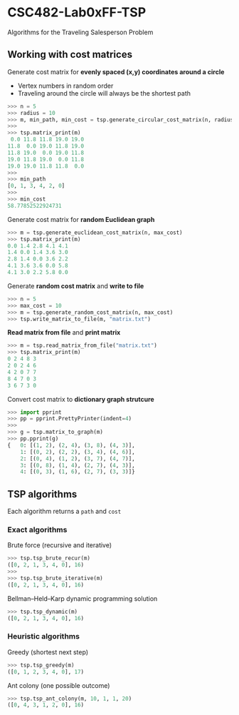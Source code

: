 # CSC482-Lab0xFF-TSP
Algorithms for the Traveling Salesperson Problem

## Working with cost matrices

Generate cost matrix for **evenly spaced (x,y) coordinates around a circle**
  * Vertex numbers in random order
  * Traveling around the circle will always be the shortest path
  
``` python
>>> n = 5
>>> radius = 10
>>> m, min_path, min_cost = tsp.generate_circular_cost_matrix(n, radius)
>>>
>>> tsp.matrix_print(m)
 0.0 11.8 11.8 19.0 19.0
11.8  0.0 19.0 11.8 19.0
11.8 19.0  0.0 19.0 11.8
19.0 11.8 19.0  0.0 11.8
19.0 19.0 11.8 11.8  0.0
>>>
>>> min_path
[0, 1, 3, 4, 2, 0]
>>>
>>> min_cost
58.77852522924731
```

Generate cost matrix for **random Euclidean graph**
``` python
>>> m = tsp.generate_euclidean_cost_matrix(n, max_cost)
>>> tsp.matrix_print(m)
0.0 1.4 2.8 4.1 4.1
1.4 0.0 1.4 3.6 3.0
2.8 1.4 0.0 3.6 2.2
4.1 3.6 3.6 0.0 5.8
4.1 3.0 2.2 5.8 0.0
```

Generate **random cost matrix** and **write to file**
``` python
>>> n = 5
>>> max_cost = 10
>>> m = tsp.generate_random_cost_matrix(n, max_cost)
>>> tsp.write_matrix_to_file(m, "matrix.txt")
```

**Read matrix from file** and **print matrix**
``` python
>>> m = tsp.read_matrix_from_file("matrix.txt")
>>> tsp.matrix_print(m)
0 2 4 8 3
2 0 2 4 6
4 2 0 7 7
8 4 7 0 3
3 6 7 3 0
```
Convert cost matrix to **dictionary graph strutcure**
``` python
>>> import pprint
>>> pp = pprint.PrettyPrinter(indent=4)
>>>
>>> g = tsp.matrix_to_graph(m)
>>> pp.pprint(g)
{   0: [(1, 2), (2, 4), (3, 8), (4, 3)],
    1: [(0, 2), (2, 2), (3, 4), (4, 6)],
    2: [(0, 4), (1, 2), (3, 7), (4, 7)],
    3: [(0, 8), (1, 4), (2, 7), (4, 3)],
    4: [(0, 3), (1, 6), (2, 7), (3, 3)]}

```

## TSP algorithms
Each algorithm returns a `path` and `cost`

### Exact algorithms

Brute force (recursive and iterative)
``` python
>>> tsp.tsp_brute_recur(m)
([0, 2, 1, 3, 4, 0], 16)
>>>
>>> tsp.tsp_brute_iterative(m)
([0, 2, 1, 3, 4, 0], 16)
```

Bellman–Held–Karp dynamic programming solution
``` python
>>> tsp.tsp_dynamic(m)
([0, 2, 1, 3, 4, 0], 16)
```

### Heuristic algorithms 

Greedy (shortest next step) 
``` python
>>> tsp.tsp_greedy(m)
([0, 1, 2, 3, 4, 0], 17)
```

Ant colony (one possible outcome)
``` python
>>> tsp.tsp_ant_colony(m, 10, 1, 1, 20)
([0, 4, 3, 1, 2, 0], 16)
```

